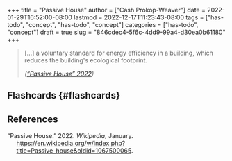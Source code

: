 +++
title = "Passive House"
author = ["Cash Prokop-Weaver"]
date = 2022-01-29T16:52:00-08:00
lastmod = 2022-12-17T11:23:43-08:00
tags = ["has-todo", "concept", "has-todo", "concept"]
categories = ["has-todo", "concept"]
draft = true
slug = "846cdec4-5f6c-4dd9-99a4-d30ea0b61180"
+++

> [...] a voluntary standard for energy efficiency in a building, which reduces the building's ecological footprint.
>
> _(<a href="#citeproc_bib_item_1">“Passive House” 2022</a>)_


## Flashcards {#flashcards}

## References

<style>.csl-entry{text-indent: -1.5em; margin-left: 1.5em;}</style><div class="csl-bib-body">
  <div class="csl-entry"><a id="citeproc_bib_item_1"></a>“Passive House.” 2022. <i>Wikipedia</i>, January. <a href="https://en.wikipedia.org/w/index.php?title=Passive_house&oldid=1067500065">https://en.wikipedia.org/w/index.php?title=Passive_house&#38;oldid=1067500065</a>.</div>
</div>
